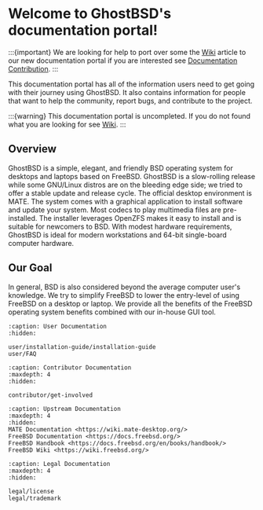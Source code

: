 Welcome to GhostBSD's documentation portal!
===========================================

:::{important}
We are looking for help to port over some the [Wiki](https://wiki.ghostbsd.org/) article to our new documentation portal if you are interested see [Documentation Contribution](contributor/documentation).
:::

This documentation portal has all of the information users need to get going with their journey using GhostBSD. It also contains information for people that want to help the community, report bugs, and contribute to the project.

:::{warning}
This documentation portal is uncompleted. If you do not found what you are looking for see [Wiki](https://wiki.ghostbsd.org/).
:::

## Overview

GhostBSD is a simple, elegant, and friendly BSD operating system for desktops and laptops based on FreeBSD. GhostBSD is a slow-rolling release while some GNU/Linux distros are on the bleeding edge side; we tried to offer a stable update and release cycle. The official desktop environment is MATE. The system comes with a graphical application to install software and update your system. Most codecs to play multimedia files are pre-installed. The installer leverages OpenZFS makes it easy to install and is suitable for newcomers to BSD. With modest hardware requirements, GhostBSD is ideal for modern workstations and 64-bit single-board computer hardware.

## Our Goal

In general, BSD is also considered beyond the average computer user's knowledge. We try to simplify FreeBSD to lower the entry-level of using FreeBSD on a desktop or laptop. We provide all the benefits of the FreeBSD operating system benefits combined with our in-house GUI tool.


```{toctree}
:caption: User Documentation
:hidden:

user/installation-guide/installation-guide
user/FAQ
```


```{toctree}
:caption: Contributor Documentation
:maxdepth: 4
:hidden:

contributor/get-involved
```


```{toctree}
:caption: Upstream Documentation
:maxdepth: 4
:hidden:
MATE Documentation <https://wiki.mate-desktop.org/>
FreeBSD Documentation <https://docs.freebsd.org/>
FreeBSD Handbook <https://docs.freebsd.org/en/books/handbook/>
FreeBSD Wiki <https://wiki.freebsd.org/>
```


```{toctree}
:caption: Legal Documentation
:maxdepth: 4
:hidden:

legal/license
legal/trademark
```
